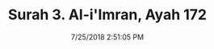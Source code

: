 ---
title       : "Surah 3. Al-i'Imran, Ayah 172"
date        : 7/25/2018 2:51:05 PM
draft       : false
type        : "quran"
layout      : "compare"
BookCode    : "CMP"
SurahNumber : "3"
AyahNumber  : "172"
TotalAyah   : "200"
---